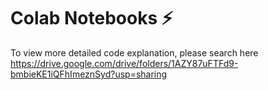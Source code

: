 # Colab Notebooks ⚡
To view more detailed code explanation, please search here 
https://drive.google.com/drive/folders/1AZY87uFTFd9-bmbieKE1iQFhImeznSyd?usp=sharing
